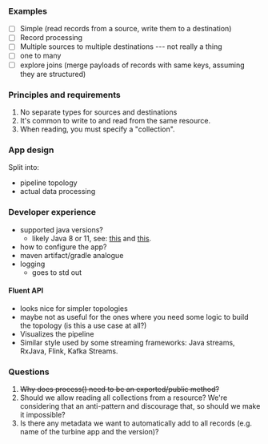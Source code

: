 ### Examples
- [ ] Simple (read records from a source, write them to a destination)
- [ ] Record processing
- [ ] Multiple sources to multiple destinations --- not really a thing
- [ ] one to many
- [ ] explore joins (merge payloads of records with same keys, assuming they are structured)

### Principles and requirements
1. No separate types for sources and destinations
2. It's common to write to and read from the same resource.
3. When reading, you must specify a "collection".


### App design
Split into:
* pipeline topology
* actual data processing

### Developer experience

* supported java versions?
  * likely Java 8 or 11, see: [this](https://www.infoworld.com/article/3652408/java-8-still-dominates-but-java-17-wave-is-coming-survey.html) 
  and [this](https://newrelic.com/resources/report/2022-state-of-java-ecosystem).
* how to configure the app?
* maven artifact/gradle analogue
* logging
  * goes to std out

#### Fluent API
* looks nice for simpler topologies
* maybe not as useful for the ones where you need some logic to build the topology (is this a use case at all?)
* Visualizes the pipeline
* Similar style used by some streaming frameworks: Java streams, RxJava, Flink, Kafka Streams.

### Questions
1. ~~Why does process() need to be an exported/public method?~~
2. Should we allow reading all collections from a resource? We're considering that an anti-pattern and discourage that,
so should we make it impossible?
3. Is there any metadata we want to automatically add to all records (e.g. name of the turbine app and the version)?